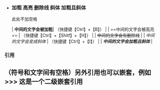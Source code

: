 - ### 加粗 高亮 删除线 斜体 加粗且斜体
  
  此处不加空格
  
  | **中间的文字会被加粗**|        （快捷键【Ctrl】+【B】） |
  | ==中间的文字会被高亮==  |     （快捷键【Ctrl】+【Shitf】+【H】） |
  | ~~中间的文字会有删除线~~ |
  | *中间的文字会变成斜体*        | （快捷键【Ctrl】+【I】） |
  | ***中间的文字会加粗且斜体*** |
### 引用

（符号和文字间有空格）另外引用也可以嵌套，例如>>> 这是一个二级嵌套引用
-